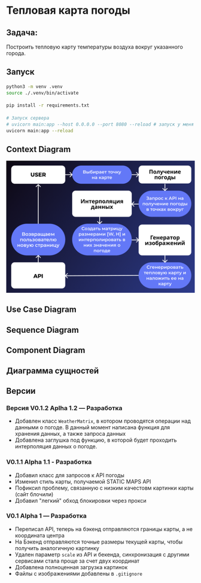 # Тепловая карта погоды


## Задача:
Построить тепловую карту температуры воздуха вокруг указанного города.

## Запуск
```bash
python3 -m venv .venv
source ./.venv/bin/activate

pip install -r requirements.txt

# Запуск сервера
# uvicorn main:app --host 0.0.0.0 --port 8080 --reload # запуск у меня на виртуалке через проброс порта
uvicorn main:app --reload
```
## Context Diagram
![alt text](readme_images/1.png)

## Use Case Diagram

## Sequence Diagram

## Component Diagram

## Диаграмма сущностей

## Версии
### Версия V0.1.2 Aplha 1.2 — Разработка
- Добавлен класс `WeatherMatrix`, в котором проводятся операции над данными о погоде. В данный момент написана функция для хранения данных, а также запроса данных
- Добавлена заглушка под функцию, в которой будет проходить интерполяция данных о погоде.


### V0.1.1 Alpha 1.1 - Разработка
- Добавил класс для запросов к API погоды
- Изменил стиль карты, получаемой STATIC MAPS API
- Пофиксил проблему, связанную с низким качестовм картинки карты (сайт блочили)
- Добавил "легкий" обход блокировки через прокси

### V0.1 Alpha 1 — Разработка
- Переписал API, теперь на бэкенд отправляются границы карты, а не координата центра
- На Бэкенд отправляются точные размеры текущей карты, чтобы получить аналогичную картинку
- Удален параметр `scale` из API и бекенда, синхронизация с другими сервисами стала проще за счет двух координат 
- Добавлена полноценная загрузка картинок
- Файлы с изображениями добавлены в `.gitignore`  